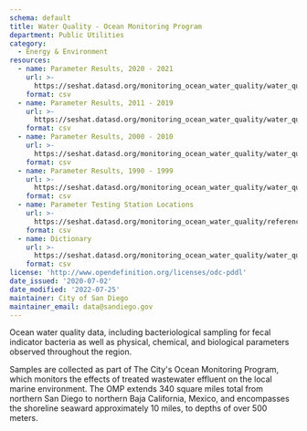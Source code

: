 ```yaml
---
schema: default
title: Water Quality - Ocean Monitoring Program
department: Public Utilities
category:
  - Energy & Environment
resources:
  - name: Parameter Results, 2020 - 2021
    url: >-
      https://seshat.datasd.org/monitoring_ocean_water_quality/water_quality_2020_2021_datasd.csv
    format: csv
  - name: Parameter Results, 2011 - 2019
    url: >-
      https://seshat.datasd.org/monitoring_ocean_water_quality/water_quality_2011_2019_datasd.csv
    format: csv
  - name: Parameter Results, 2000 - 2010
    url: >-
      https://seshat.datasd.org/monitoring_ocean_water_quality/water_quality_2000_2010_datasd.csv
    format: csv
  - name: Parameter Results, 1990 - 1999
    url: >-
      https://seshat.datasd.org/monitoring_ocean_water_quality/water_quality_1990_1999_datasd.csv
    format: csv
  - name: Parameter Testing Station Locations
    url: >-
      https://seshat.datasd.org/monitoring_ocean_water_quality/reference_stations_water_quality.csv
    format: csv
  - name: Dictionary
    url: >-
      https://seshat.datasd.org/monitoring_ocean_water_quality/water_quality_dictionary_datasd.csv
    format: csv
license: 'http://www.opendefinition.org/licenses/odc-pddl'
date_issued: '2020-07-02'
date_modified: '2022-07-25'
maintainer: City of San Diego
maintainer_email: data@sandiego.gov
---
```

Ocean water quality data, including bacteriological sampling for fecal indicator bacteria as well as physical, chemical, and biological parameters observed throughout the region.
<!--more-->
Samples are collected as part of The City's Ocean Monitoring Program, which monitors the effects of treated wastewater effluent on the local marine environment. The OMP extends 340 square miles total from northern San Diego to northern Baja California, Mexico, and encompasses the shoreline seaward approximately 10 miles, to depths of over 500 meters.
